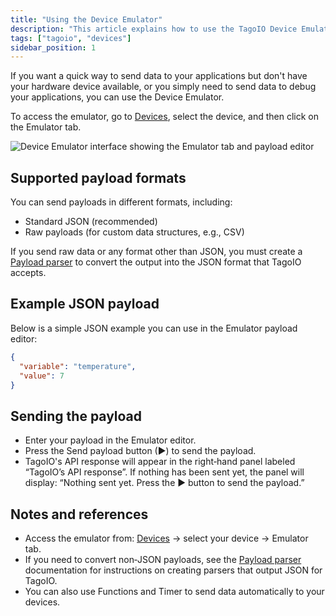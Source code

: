 ```yaml
---
title: "Using the Device Emulator"
description: "This article explains how to use the TagoIO Device Emulator to send test payloads to your applications, the supported payload formats, and how to convert non-JSON data using a Payload parser."
tags: ["tagoio", "devices"]
sidebar_position: 1
---
```

If you want a quick way to send data to your applications but don't have your hardware device available, or you simply need to send data to debug your applications, you can use the Device Emulator.

To access the emulator, go to [Devices](/docs/tagoio/devices/), select the device, and then click on the Emulator tab.

![Device Emulator interface showing the Emulator tab and payload editor](/docs_imagem/tagoio/using-the-device-emulator-2.png)

## Supported payload formats

You can send payloads in different formats, including:

- Standard JSON (recommended)
- Raw payloads (for custom data structures, e.g., CSV)

If you send raw data or any format other than JSON, you must create a [Payload parser](/docs/tagoio/devices/payload-parser/building-your-own-parser.md) to convert the output into the JSON format that TagoIO accepts.

## Example JSON payload

Below is a simple JSON example you can use in the Emulator payload editor:

```json
{
  "variable": "temperature",
  "value": 7
}
```

## Sending the payload

- Enter your payload in the Emulator editor.
- Press the Send payload button (▶) to send the payload.
- TagoIO's API response will appear in the right‑hand panel labeled “TagoIO’s API response”. If nothing has been sent yet, the panel will display: “Nothing sent yet. Press the ▶ button to send the payload.”

## Notes and references

- Access the emulator from: [Devices](/docs/tagoio/devices/) → select your device → Emulator tab.
- If you need to convert non‑JSON payloads, see the [Payload parser](/docs/tagoio/devices/payload-parser/building-your-own-parser.md) documentation for instructions on creating parsers that output JSON for TagoIO.
- You can also use Functions and Timer to send data automatically to your devices.
